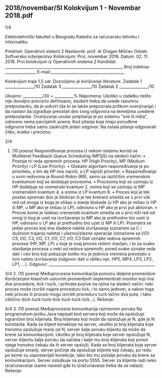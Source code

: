 2018/novembar/SI Kolokvijum 1 - Novembar 2018.pdf
--------------------------------------------------------------------------------


1/4 
 
Elektrotehnički fakultet u Beogradu 
Katedra za računarsku tehniku i informatiku 
 
Predmet: Operativni sistemi 2 
Nastavnik: prof. dr Dragan Milićev 
Odsek: Softversko inženjerstvo 
Kolokvijum: Prvi, novembar 2018. 
Datum: 02. 11. 2018. 
Prvi kolokvijum iz Operativnih sistema 2 
Kandidat: _____________________________________________________________ 
Broj indeksa: ________________  E-mail:______________________________________ 
 
Kolokvijum traje 1,5 sat. Dozvoljeno je korišćenje literature. 
Zadatak 1 _______________/10   Zadatak 3 _______________/10 
Zadatak 2 _______________/10    
 
Ukupno: __________/30 = __________% 
Napomena: Ukoliko  u zadatku nešto nije dovoljno precizno definisano, student treba da 
uvede razumnu pretpostavku, da je uokviri (da bi se lakše prepoznala prilikom ocenjivanja) i 
da  nastavi  da  izgrađuje  preostali  deo  svog  odgovora  na  temeljima  uvedene  pretpostavke. 
Ocenjivanje unutar potpitanja je po sistemu "sve ili ništa", odnosno nema parcijalnih poena. 
Kod pitanja koja imaju ponuđene odgovore treba samo zaokružiti jedan  odgovor.  Na  ostala 
pitanja odgovarati čitko, kratko i precizno. 
 

2/4 
1. (10 poena) Raspoređivanje procesa 
U nekom sistemu koristi se Multilevel Feedback-Queue Scheduling (MFQS) na sledeći način: 
• Postoje  tri  reda  spremnih  procesa:  HP  (High  Priority),  MP  (Medium  Priority)  i  LP 
(Low Priority). 
• Globalni  algoritam  raspoređivanja  je  po  prioritetu,  s  tim  da  HP  ima  najviši,  a  LP 
najniži prioritet. 
• Raspoređivanje  u  svim  redovima  je Round-Robin (RR),  samo  sa  različitim 
vremenskim kvantumom koji se dodeljuje procesima. 
• Procesima  koji  se  uzimaju  iz  HP  dodeljuje  se  vremenski  kvantum  2,  onima  koji  se 
uzimaju iz MP vremenskim kvantum 4, a onima iz LP kvantum 8. 
• Proces koji je tek postao spreman (bio je blokiran ili je tek kreiran) smešta se u prvi 
viši red od onoga iz koga je otišao u stanje blokade (u HP ako je otišao iz HP ili MP, u 
MP ako je otišao iz LP), odnosno u HP ako je prvi put aktiviran. 
• Proces kome je istekao vremenski kvantum smešta se u prvi niži red od onog iz kog je 
uzet  na  izvršavanje  (u  MP  ako  je  prethodno  bio  uzet  iz HP,  odnosno  u LP ako je 
prethodno bio uzet iz MP ili LP). 
Posmatra  se  jedan  proces  koji  ima  sledeće  nalete  izvršavanja  (označeni  sa  C  i  dužinom 
trajanja naleta) i ulazno/izlazne operacije (označene sa I/O): 
C5, I/O, C3, I/O, C1, I/O, C7, I/O, C3 
Dati oznake redova spremnih procesa (HP, MP, LP) u koje je ovaj proces redom stavljan, i to 
za  svako  stavljanje  procesa  u  neki  od  redova  spremnih;  pored  svake  oznake  reda  dati  i  ceo 
broj koji pokazuje koliko mu je jedinica vremena preostalo u tom naletu izvršavanja (odgovor 
dati u obliku npr. HP5, MP4, LP3, LP2, LP1, ...). 
Odgovor: _______________________________________________________ 
 
 

3/4 
2. (10 poena) Međuprocesna komunikacija pomoću deljene promenljive 
Korišćenjem klasičnih uslovnih promenljivih implementirati monitor koji ima dve procedure, 
tick i tuck,  i  prihvata  pozive na  njima  na  sledeći  način:  neki  proces  može  izvršiti  najpre 
proceduru tick, i to samo jednom, a nakon toga neki proces ili procesi mogu izvršiti proceduru 
tuck tačno dva puta, i tako ciklično (tick-tuck-tuck-tick-tuck-tuck-tick...). 
Rešenje: 
 

4/4 
3. (10 poena) Međuprocesna komunikacija razmenom poruka 
Na  programskom  jeziku Java napisati  kod  servera  koji  može  da  opslužuje  ograničen  broj 
klijenata.  Broj  klijenata  koji  može  da  opslužuje  je N,  gde  je N konstanta.  Kada  se  klijent 
konektuje na server, ukoliko je broj klijenata koje trenutno opslužuje manji od N, server šalje 
poruku klijentu da može da krene sa komunikacijom.  Ukoliko  je  broj  klijenata  koje  server 
opslužuje N, server klijentu šalje poruku da sačeka i šalje mu broj klijenata koji pored njega 
trenutno  čekaju  da  ih  server  opsluži.  Kada  se  broj  klijenata  koje  server  opslužuje  smanji, 
server počinje da opslužuje klijente koji čekaju, po redu po kome su uspostavljali konekcije, 
tako  što  mu  pošalje  poruku  da krene sa komunikacijom.  Server  osluškuje  na  portu 5555. 
Server  za  klijenta  radi  neko  izračunavanje  (samo  navesti  gde  to  izračunavanje treba da se 
nalazi). 
Rešenje: 
 